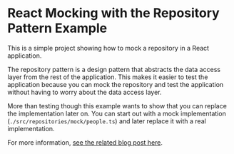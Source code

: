 # React Mocking with the Repository Pattern Example

This is a simple project showing how to mock a repository in a React
application.

The repository pattern is a design pattern that abstracts the data access
layer from the rest of the application. This makes it easier to test the
application because you can mock the repository and test the application
without having to worry about the data access layer.

More than testing though this example wants to show that you can replace the
implementation later on. You can start out with a mock implementation
(`./src/repositories/mock/people.ts`) and later replace it with a real
implementation.

For more information, [see the related blog post
here](https://blog.beezwax.net).
